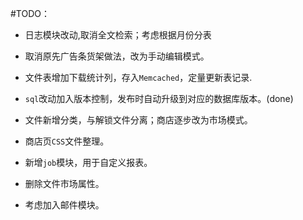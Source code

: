 #TODO：

* 日志模块改动,取消全文检索；考虑根据月份分表
* 取消原先广告条货架做法，改为手动编辑模式。
* 文件表增加下载统计列，存入``Memcached``，定量更新表记录.
* ``sql``改动加入版本控制，发布时自动升级到对应的数据库版本。(done)
* 文件新增分类，与解锁文件分离；商店逐步改为市场模式。
* 商店页``CSS``文件整理。

* 新增``job``模块，用于自定义报表。
* 删除文件市场属性。
* 考虑加入邮件模块。